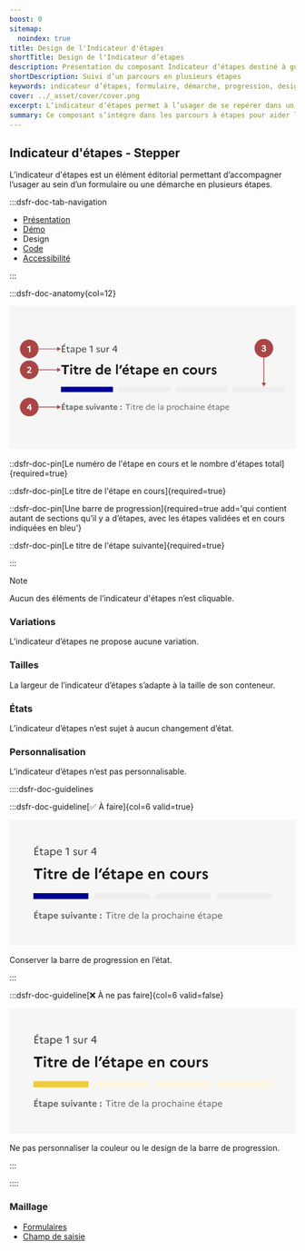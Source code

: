 ```yaml
---
boost: 0
sitemap:
  noindex: true
title: Design de l'Indicateur d'étapes
shortTitle: Design de l'Indicateur d’étapes
description: Présentation du composant Indicateur d’étapes destiné à guider l’usager au sein d’un parcours en plusieurs étapes comme un formulaire ou une démarche en ligne.
shortDescription: Suivi d’un parcours en plusieurs étapes
keywords: indicateur d’étapes, formulaire, démarche, progression, design système, DSFR, navigation, accessibilité
cover: ../_asset/cover/cover.png
excerpt: L’indicateur d’étapes permet à l’usager de se repérer dans un processus linéaire, en affichant la position actuelle dans le parcours ainsi que les étapes restantes.
summary: Ce composant s’intègre dans les parcours à étapes pour aider l’usager à visualiser son avancée. Il affiche une barre de progression, un titre explicite pour chaque étape et un repère numérique. Il ne permet pas de navigation directe entre les étapes mais accompagne visuellement l’usager du début à la fin du formulaire. Sa structure est fixe, sans personnalisation, pour garantir une expérience uniforme et accessible.
---
```


## Indicateur d'étapes - Stepper

L’indicateur d'étapes est un élément éditorial permettant d’accompagner l’usager au sein d’un formulaire ou une démarche en plusieurs étapes.

:::dsfr-doc-tab-navigation

- [Présentation](../index.md)
- [Démo](../demo/index.md)
- Design
- [Code](../code/index.md)
- [Accessibilité](../accessibility/index.md)

:::

:::dsfr-doc-anatomy{col=12}

![Anatomie du bouton](../_asset/anatomy/anatomy-1.png)

::dsfr-doc-pin[Le numéro de l'étape en cours et le nombre d'étapes total]{required=true}

::dsfr-doc-pin[Le titre de l'étape en cours]{required=true}

::dsfr-doc-pin[Une barre de progression]{required=true add='qui contient autant de sections qu’il y a d’étapes, avec les étapes validées et en cours indiquées en bleu'}

::dsfr-doc-pin[Le titre de l'étape suivante]{required=true}

:::

> [!NOTE]
> Aucun des éléments de l’indicateur d'étapes n’est cliquable.

### Variations

L’indicateur d’étapes ne propose aucune variation.

### Tailles

La largeur de l’indicateur d’étapes s’adapte à la taille de son conteneur.

### États

L’indicateur d’étapes n’est sujet à aucun changement d’état.

### Personnalisation

L’indicateur d’étapes n’est pas personnalisable.

::::dsfr-doc-guidelines

:::dsfr-doc-guideline[✅ À faire]{col=6 valid=true}

![](../_asset/custom/do-1.png)

Conserver la barre de progression en l’état.

:::

:::dsfr-doc-guideline[❌ À ne pas faire]{col=6 valid=false}

![](../_asset/custom/dont-1.png)

Ne pas personnaliser la couleur ou le design de la barre de progression.

:::

::::

### Maillage

- [Formulaires](../../../../form/_part/doc/index.md)
- [Champ de saisie](../../../../input/_part/doc/index.md)
